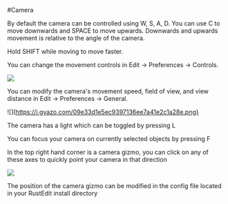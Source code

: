 #Camera

By default the camera can be controlled using W, S, A, D. You can use C to move downwards and SPACE to move upwards.
Downwards and upwards movement is relative to the angle of the camera.

Hold SHIFT while moving to move faster.

You can change the movement controls in Edit -> Preferences -> Controls.

![](https://i.gyazo.com/99444a5046c634929cdd72df3691d90d.png)

You can modify the camera's movement speed, field of view, and view distance in Edit -> Preferences -> General.

![](https://i.gyazo.com/09e33d1e5ec9397136ee7a41e2c1a28e.png}

The camera has a light which can be toggled by pressing L

You can focus your camera on currently selected objects by pressing F

In the top right hand corner is a camera gizmo, you can click on any of these axes to quickly point your camera in that direction

![](https://i.gyazo.com/a02e3824536c574f2b8ee4479cd29a03.png)

The position of the camera gizmo can be modified in the config file located in your RustEdit install directory

